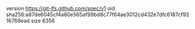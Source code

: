version https://git-lfs.github.com/spec/v1
oid sha256:a87de6045cf4a80e565af99bd8c77f64ae3012cd432e7dfc6187cf9216768ead
size 6356
